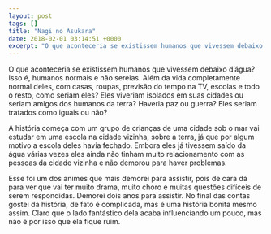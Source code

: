 ```yaml
---
layout: post
tags: []
title: "Nagi no Asukara"
date: 2018-02-01 03:14:51 +0000
excerpt: "O que aconteceria se existissem humanos que vivessem debaixo d’água? Isso é, humanos normais e não sereias. Além da vida completamente..."
---
```


O que aconteceria se existissem humanos que vivessem debaixo d’água? Isso é, humanos normais e não sereias. Além da vida completamente normal deles, com casas, roupas, previsão do tempo na TV, escolas e todo o resto, como seriam eles? Eles viveriam isolados em suas cidades ou seriam amigos dos humanos da terra? Haveria paz ou guerra? Eles seriam tratados como iguais ou não?

A história começa com um grupo de crianças de uma cidade sob o mar vai estudar em uma escola na cidade vizinha, sobre a terra, já que por algum motivo a escola deles havia fechado. Embora eles já tivessem saído da água várias vezes eles ainda não tinham muito relacionamento com as pessoas da cidade vizinha e não demorou para haver problemas.

Esse foi um dos animes que mais demorei para assistir, pois de cara dá para ver que vai ter muito drama, muito choro e muitas questões difíceis de serem respondidas. Demorei dois anos para assistir. No final das contas gostei da história, de fato é complicada, mas é uma história bonita mesmo assim. Claro que o lado fantástico dela acaba influenciando um pouco, mas não é por isso que ela fique ruim.